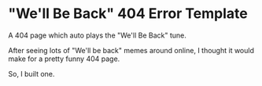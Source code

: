 # "We'll Be Back" 404 Error Template
A 404 page which auto plays the "We'll Be Back" tune.

After seeing lots of "We'll be back" memes around online, I thought it would make for a pretty funny 404 page.

So, I built one.
